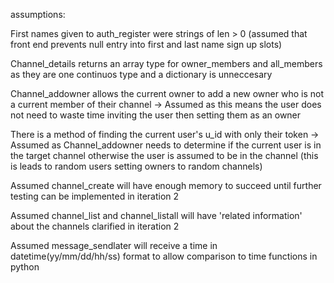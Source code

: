 assumptions:

First names given to auth_register were strings of len > 0 (assumed that front end prevents null entry into first and last name sign up slots)

Channel_details returns an array type for owner_members and all_members as they are one continuos type and a dictionary is unneccesary

Channel_addowner allows the current owner to add a new owner who is not a current member of their channel
-> Assumed as this means the user does not need to waste time inviting the user then setting them as an owner

There is a method of finding the current user's u_id with only their token
-> Assumed as Channel_addowner needs to determine if the current user is in the target channel otherwise the user is assumed to be in the channel (this is leads to random users setting owners to random channels)

Assumed channel_create will have enough memory to succeed until further testing can be implemented in iteration 2

Assumed channel_list and channel_listall will have 'related information' about the channels clarified in iteration 2

Assumed message_sendlater will receive a time in datetime(yy/mm/dd/hh/ss) format to allow comparison to time functions in python
